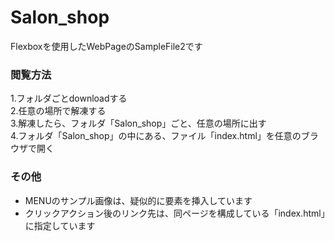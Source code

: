 # Salon_shop
Flexboxを使用したWebPageのSampleFile2です　  
### 閲覧方法　　
1.フォルダごとdownloadする<br>
2.任意の場所で解凍する<br>
3.解凍したら、フォルダ「Salon_shop」ごと、任意の場所に出す<br>
4.フォルダ「Salon_shop」の中にある、ファイル「index.html」を任意のブラウザで開く<br>
### その他<br>
- MENUのサンプル画像は、疑似的に<a>要素を挿入しています<br>
- クリックアクション後のリンク先は、同ページを構成している「index.html」に指定しています
